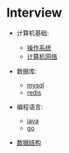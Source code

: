 # Interview

* 计算机基础:
  * [操作系统](https://github.com/Carpe-Wang/Interview/blob/main/OS.md)
  * [计算机网络](https://github.com/Carpe-Wang/Interview/blob/main/%E8%AE%A1%E7%AE%97%E6%9C%BA%E7%BD%91%E7%BB%9C.md)
* 数据库:
  * [mysql](https://github.com/Carpe-Wang/Interview/blob/main/mysql.md)
  * [redis](https://github.com/Carpe-Wang/Interview/blob/main/Redis.md)

* 编程语言:
  * [java](https://github.com/Carpe-Wang/Interview/blob/main/java.md)
  * [go](https://github.com/Carpe-Wang/Interview/blob/main/Go.md)

* [数据结构](https://github.com/Carpe-Wang/Interview/blob/main/%E6%95%B0%E6%8D%AE%E7%BB%93%E6%9E%84/LinkNode.md)
